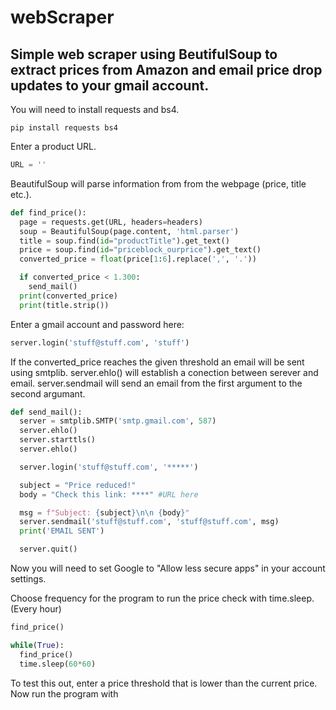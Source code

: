 # webScraper

## Simple web scraper using BeutifulSoup to extract prices from Amazon and email price drop updates to your gmail account.

You will need to install requests and bs4. 

```terminal
pip install requests bs4
```

Enter a product URL.

```python
URL = ''
```

BeautifulSoup will parse information from from the webpage (price, title etc.). 

```python
def find_price():
  page = requests.get(URL, headers=headers)
  soup = BeautifulSoup(page.content, 'html.parser')
  title = soup.find(id="productTitle").get_text()
  price = soup.find(id="priceblock_ourprice").get_text()
  converted_price = float(price[1:6].replace(',', '.'))

  if converted_price < 1.300:
    send_mail()
  print(converted_price)
  print(title.strip())
```
Enter a gmail account and password here:

```python
server.login('stuff@stuff.com', 'stuff')
```

If the converted_price reaches the given threshold an email will be sent using smtplib. server.ehlo() will establish a conection between serever and email. server.sendmail will send an email from the first argument to the second argumant.

```python
def send_mail():
  server = smtplib.SMTP('smtp.gmail.com', 587)
  server.ehlo()
  server.starttls()
  server.ehlo()

  server.login('stuff@stuff.com', '*****')

  subject = "Price reduced!"
  body = "Check this link: ****" #URL here

  msg = f"Subject: {subject}\n\n {body}"
  server.sendmail('stuff@stuff.com', 'stuff@stuff.com', msg)
  print('EMAIL SENT')

  server.quit()
```

Now you will need to set Google to "Allow less secure apps" in your account settings.

Choose frequency for the program to run the price check with time.sleep. (Every hour) 

```python
find_price()

while(True):
  find_price()
  time.sleep(60*60)
```

To test this out, enter a price threshold that is lower than the current price. Now run the program with
